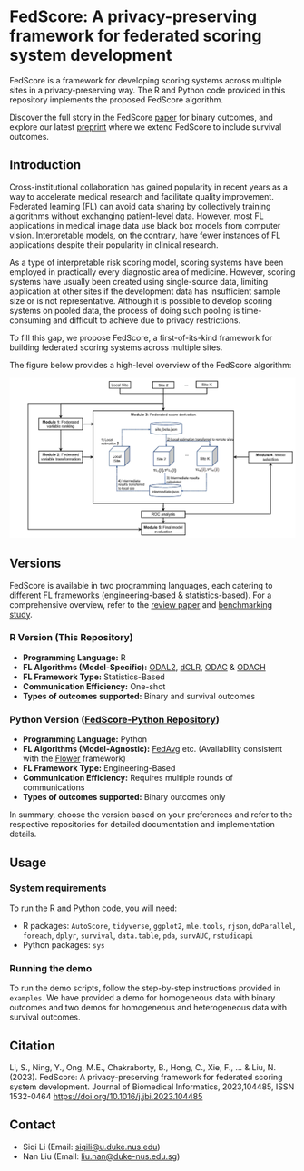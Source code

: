 # FedScore: A privacy-preserving framework for federated scoring system development

FedScore is a framework for developing scoring systems across multiple sites in a privacy-preserving way. The R and Python code provided in this repository implements the proposed FedScore algorithm.

Discover the full story in the FedScore [paper](https://doi.org/10.1016/j.jbi.2023.104485) for binary outcomes, and explore our latest [preprint](https://arxiv.org/abs/2403.05229) where we extend FedScore to include survival outcomes.

## Introduction

Cross-institutional collaboration has gained popularity in recent years as a way to accelerate medical research and facilitate quality improvement. Federated learning (FL) can avoid data sharing by collectively training algorithms without exchanging patient-level data. However, most FL applications in medical image data use black box models from computer vision. Interpretable models, on the contrary, have fewer instances of FL applications despite their popularity in clinical research.

As a type of interpretable risk scoring model, scoring systems have been employed in practically every diagnostic area of medicine. However, scoring systems have usually been created using single-source data, limiting application at other sites if the development data has insufficient sample size or is not representative. Although it is possible to develop scoring systems on pooled data, the process of doing such pooling is time-consuming and difficult to achieve due to privacy restrictions. 

To fill this gap, we propose FedScore, a first-of-its-kind framework for building federated scoring systems across multiple sites. 


The figure below provides a high-level overview of the FedScore algorithm:

![Figure 1: Overview of the FedScore algorithm](workflow.jpg)

## Versions

FedScore is available in two programming languages, each catering to different FL frameworks (engineering-based & statistics-based). For a comprehensive overview, refer to the [review paper](https://doi.org/10.1093/jamia/ocad170) and [benchmarking study](https://arxiv.org/pdf/2311.03417.pdf).

### R Version (This Repository)
- **Programming Language:** R
- **FL Algorithms (Model-Specific):** [ODAL2](https://doi.org/10.1093/jamia/ocz199), [dCLR](https://www.nature.com/articles/s41746-022-00615-8), [ODAC](https://doi.org/10.1093/jamia/ocaa044) & [ODACH](https://www.nature.com/articles/s41598-022-09069-0)
- **FL Framework Type:** Statistics-Based
- **Communication Efficiency:** One-shot
- __Types of outcomes supported:__ Binary and survival outcomes

### Python Version ([FedScore-Python Repository](https://github.com/nliulab/FedScore-Python))
- **Programming Language:** Python
- **FL Algorithms (Model-Agnostic):** [FedAvg](https://proceedings.mlr.press/v54/mcmahan17a/mcmahan17a.pdf) etc. (Availability consistent with the [Flower](https://flower.ai/) framework)
- **FL Framework Type:** Engineering-Based
- **Communication Efficiency:** Requires multiple rounds of communications
- __Types of outcomes supported:__ Binary outcomes only

In summary, choose the version based on your preferences and refer to the respective repositories for detailed documentation and implementation details.

## Usage

### System requirements

To run the R and Python code, you will need:

- R packages: `AutoScore`, `tidyverse`, `ggplot2`, `mle.tools`, `rjson`, `doParallel`, `foreach`, `dplyr`, `survival`, `data.table`, `pda`, `survAUC`, `rstudioapi`
- Python packages: `sys`

### Running the demo

To run the demo scripts, follow the step-by-step instructions provided in `examples`. We have provided a demo for homogeneous data with binary outcomes and two demos for homogeneous and heterogeneous data with survival outcomes.


## Citation

Li, S., Ning, Y., Ong, M.E., Chakraborty, B., Hong, C., Xie, F., ... & Liu, N. (2023). FedScore: A privacy-preserving framework for federated scoring system development. Journal of Biomedical Informatics, 2023,104485, ISSN 1532-0464 https://doi.org/10.1016/j.jbi.2023.104485

## Contact

- Siqi Li (Email: <siqili@u.duke.nus.edu>)
- Nan Liu (Email: <liu.nan@duke-nus.edu.sg>)
